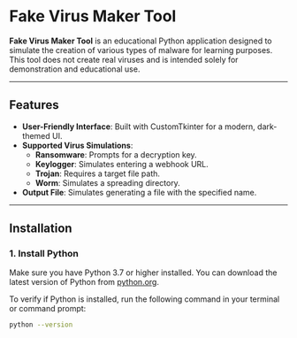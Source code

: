 # Fake Virus Maker Tool

**Fake Virus Maker Tool** is an educational Python application designed to simulate the creation of various types of malware for learning purposes. This tool does not create real viruses and is intended solely for demonstration and educational use.

---

## Features

- **User-Friendly Interface**: Built with CustomTkinter for a modern, dark-themed UI.
- **Supported Virus Simulations**:
  - **Ransomware**: Prompts for a decryption key.
  - **Keylogger**: Simulates entering a webhook URL.
  - **Trojan**: Requires a target file path.
  - **Worm**: Simulates a spreading directory.
- **Output File**: Simulates generating a file with the specified name.

---

## Installation

### 1. Install Python

Make sure you have Python 3.7 or higher installed. You can download the latest version of Python from [python.org](https://www.python.org/downloads/). 

To verify if Python is installed, run the following command in your terminal or command prompt:

```bash
python --version
